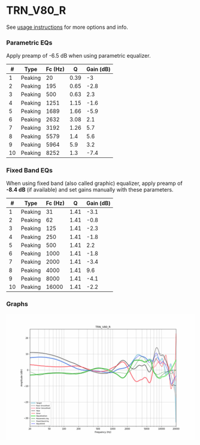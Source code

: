 # TRN_V80_R
See [usage instructions](https://github.com/jaakkopasanen/AutoEq#usage) for more options and info.

### Parametric EQs
Apply preamp of -6.5 dB when using parametric equalizer.

|   # | Type    |   Fc (Hz) |    Q |   Gain (dB) |
|-----|---------|-----------|------|-------------|
|   1 | Peaking |        20 | 0.39 |        -3   |
|   2 | Peaking |       195 | 0.65 |        -2.8 |
|   3 | Peaking |       500 | 0.63 |         2.3 |
|   4 | Peaking |      1251 | 1.15 |        -1.6 |
|   5 | Peaking |      1689 | 1.66 |        -5.9 |
|   6 | Peaking |      2632 | 3.08 |         2.1 |
|   7 | Peaking |      3192 | 1.26 |         5.7 |
|   8 | Peaking |      5579 | 1.4  |         5.6 |
|   9 | Peaking |      5964 | 5.9  |         3.2 |
|  10 | Peaking |      8252 | 1.3  |        -7.4 |

### Fixed Band EQs
When using fixed band (also called graphic) equalizer, apply preamp of **-8.4 dB** (if available) and set gains manually with these parameters.

|   # | Type    |   Fc (Hz) |    Q |   Gain (dB) |
|-----|---------|-----------|------|-------------|
|   1 | Peaking |        31 | 1.41 |        -3.1 |
|   2 | Peaking |        62 | 1.41 |        -0.8 |
|   3 | Peaking |       125 | 1.41 |        -2.3 |
|   4 | Peaking |       250 | 1.41 |        -1.8 |
|   5 | Peaking |       500 | 1.41 |         2.2 |
|   6 | Peaking |      1000 | 1.41 |        -1.8 |
|   7 | Peaking |      2000 | 1.41 |        -3.4 |
|   8 | Peaking |      4000 | 1.41 |         9.6 |
|   9 | Peaking |      8000 | 1.41 |        -4.1 |
|  10 | Peaking |     16000 | 1.41 |        -2.2 |

### Graphs
![](./TRN_V80_R.png)
